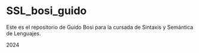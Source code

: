 # SSL_bosi_guido

Este es el repositorio de Guido Bosi para la cursada de Sintaxis y Semántica de Lenguajes.

2024